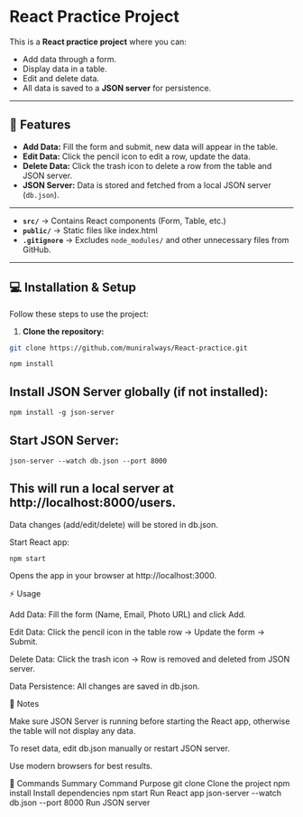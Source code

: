 # React Practice Project

This is a **React practice project** where you can:

- Add data through a form.
- Display data in a table.
- Edit and delete data.
- All data is saved to a **JSON server** for persistence.

---

## 🔹 Features

- **Add Data:** Fill the form and submit, new data will appear in the table.
- **Edit Data:** Click the pencil icon to edit a row, update the data.
- **Delete Data:** Click the trash icon to delete a row from the table and JSON server.
- **JSON Server:** Data is stored and fetched from a local JSON server (`db.json`).

---


- **`src/`** → Contains React components (Form, Table, etc.)
- **`public/`** → Static files like index.html
- **`.gitignore`** → Excludes `node_modules/` and other unnecessary files from GitHub.

---

## 💻 Installation & Setup

Follow these steps to use the project:

1. **Clone the repository:**

```bash
git clone https://github.com/muniralways/React-practice.git
````
````
npm install
````
## Install JSON Server globally (if not installed):

````
npm install -g json-server
````


## Start JSON Server:


```
json-server --watch db.json --port 8000
```

## This will run a local server at http://localhost:8000/users.

Data changes (add/edit/delete) will be stored in db.json.

Start React app:
````
npm start
````

Opens the app in your browser at http://localhost:3000.

⚡ Usage

Add Data: Fill the form (Name, Email, Photo URL) and click Add.

Edit Data: Click the pencil icon in the table row → Update the form → Submit.

Delete Data: Click the trash icon → Row is removed and deleted from JSON server.

Data Persistence: All changes are saved in db.json.

📝 Notes

Make sure JSON Server is running before starting the React app, otherwise the table will not display any data.

To reset data, edit db.json manually or restart JSON server.

Use modern browsers for best results.

📌 Commands Summary
Command	Purpose
git clone <repo>	Clone the project
npm install	Install dependencies
npm start	Run React app
json-server --watch db.json --port 8000	Run JSON server



